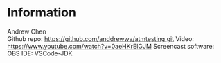 # Information
Andrew Chen      
Github repo: https://github.com/anddrewwa/atmtesting.git
Video: https://www.youtube.com/watch?v=0aeHKrElGJM
Screencast software: OBS
IDE: VSCode-JDK
